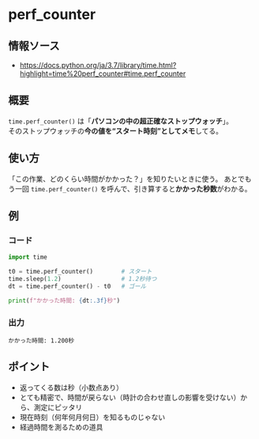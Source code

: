 # perf_counter
## 情報ソース
- https://docs.python.org/ja/3.7/library/time.html?highlight=time%20perf_counter#time.perf_counter

## 概要
`time.perf_counter()` は「**パソコンの中の超正確なストップウォッチ**」。  
そのストップウォッチの**今の値を“スタート時刻”としてメモ**してる。  

## 使い方
「この作業、どのくらい時間がかかった？」を知りたいときに使う。
あとでもう一回 `time.perf_counter()` を呼んで、引き算すると**かかった秒数**がわかる。

## 例
### コード
```python
import time

t0 = time.perf_counter()        # スタート
time.sleep(1.2)                 # 1.2秒待つ
dt = time.perf_counter() - t0   # ゴール

print(f"かかった時間: {dt:.3f}秒")
```

### 出力
```log
かかった時間: 1.200秒
```

## ポイント
- 返ってくる数は秒（小数点あり）
- とても精密で、時間が戻らない（時計の合わせ直しの影響を受けない）から、測定にピッタリ
- 現在時刻（何年何月何日）を知るものじゃない
- 経過時間を測るための道具